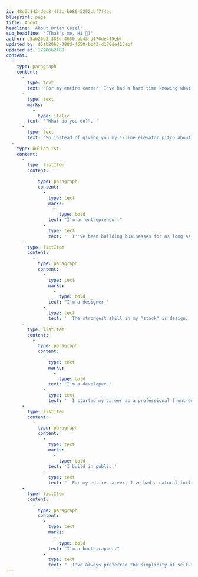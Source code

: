 ```yaml
---
id: 48c3c143-dec8-4f3c-b086-5252cbf7f4ec
blueprint: page
title: About
headline: 'About Brian Casel'
sub_headline: "(That's me, Hi 👋)"
author: d5ab20b3-388d-4650-bb43-d170de415ebf
updated_by: d5ab20b3-388d-4650-bb43-d170de415ebf
updated_at: 1720662488
content:
  -
    type: paragraph
    content:
      -
        type: text
        text: "For my entire career, I've had a hard time knowing what to say when someone asks me, "
      -
        type: text
        marks:
          -
            type: italic
        text: '"What do you do?". '
      -
        type: text
        text: "So instead of giving you my 1-line elevator pitch about me, I'll give it to you in bullet list form (my favorite):"
  -
    type: bulletList
    content:
      -
        type: listItem
        content:
          -
            type: paragraph
            content:
              -
                type: text
                marks:
                  -
                    type: bold
                text: "I'm an entrepreneur."
              -
                type: text
                text: '  I''ve been building businesses for as long as I can remember.  I became "unemployable" in 2008 when I left my last salary job to go freelance as a web designer, and I''ve been building businesses on the internet ever since.'
      -
        type: listItem
        content:
          -
            type: paragraph
            content:
              -
                type: text
                marks:
                  -
                    type: bold
                text: "I'm a designer."
              -
                type: text
                text: '  The strongest skill in my "stack" is design.  Specifically, user interface design.  I''ve always been obsessed with how a user experiences a web application.  CSS is my design medium of choice :)'
      -
        type: listItem
        content:
          -
            type: paragraph
            content:
              -
                type: text
                marks:
                  -
                    type: bold
                text: "I'm a developer."
              -
                type: text
                text: '  I started my career as a professional front-end developer but later expanded to become a full stack developer (I build apps using Ruby on Rails, mostly.)'
      -
        type: listItem
        content:
          -
            type: paragraph
            content:
              -
                type: text
                marks:
                  -
                    type: bold
                text: 'I build in public.'
              -
                type: text
                text: "  For my entire career, I've had a natural inclination to share as much of work in public — through my podcasts, Twitter, my newsletter, or on YouTube.  Why?  Because we're incredibly lucky to work in an industry that shares so openly and helps eachother level up.  It's only right to contribute my part."
      -
        type: listItem
        content:
          -
            type: paragraph
            content:
              -
                type: text
                marks:
                  -
                    type: bold
                text: "I'm a bootstrapper."
              -
                type: text
                text: "  I've always preferred the simplicity of self-funding all of my businesses by focusing on revenue and profitability.  Build a thing and sell it.  Simple.  A few years back I took a (relatively) small investment for one of my businesses (Clarityflow) but remained bootstrapped for everything else."
---
```

